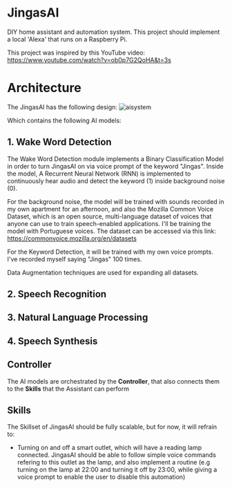 # JingasAI
DIY home assistant and automation system. This project should implement a local 'Alexa' that runs on a Raspberry Pi.

This project was inspired by this YouTube video: https://www.youtube.com/watch?v=ob0p7G2QoHA&t=3s

# Architecture
The JingasAI has the following design:
![aisystem](https://github.com/vhpadula/JingasAI/assets/64943143/304904ba-b96b-4eda-bf0b-5ab96ca36046)

Which contains the following AI models:
## 1. Wake Word Detection
The Wake Word Detection module implements a Binary Classification Model in order to turn JingasAI on via voice prompt of the keyword "Jingas". Inside the model, A Recurrent Neural Network (RNN) is implemented to continuously hear audio and detect the keyword (1) inside background noise (0).

For the background noise, the model will be trained with sounds recorded in my own apartment for an afternoon, and also the Mozilla Common Voice Dataset, which is an open source, multi-language dataset of voices that anyone can use to train speech-enabled applications. I'll be training the model with Portuguese voices. The dataset can be accessed via this link: https://commonvoice.mozilla.org/en/datasets

For the Keyword Detection, it will be trained with my own voice prompts. I've recorded myself saying "Jingas" 100 times.

Data Augmentation techniques are used for expanding all datasets.
## 2. Speech Recognition
## 3. Natural Language Processing
## 4. Speech Synthesis

## Controller
The AI models are orchestrated by the **Controller**, that also connects them to the **Skills** that the Assistant can perform

## Skills
The Skillset of JingasAI should be fully scalable, but for now, it will refrain to:
- Turning on and off a smart outlet, which will have a reading lamp connected. JingasAI should be able to follow simple voice commands refering to this outlet as the lamp, and also implement a routine (e.g turning on the lamp at 22:00 and turning it off by 23:00, while giving a voice prompt to enable the user to disable this automation)

